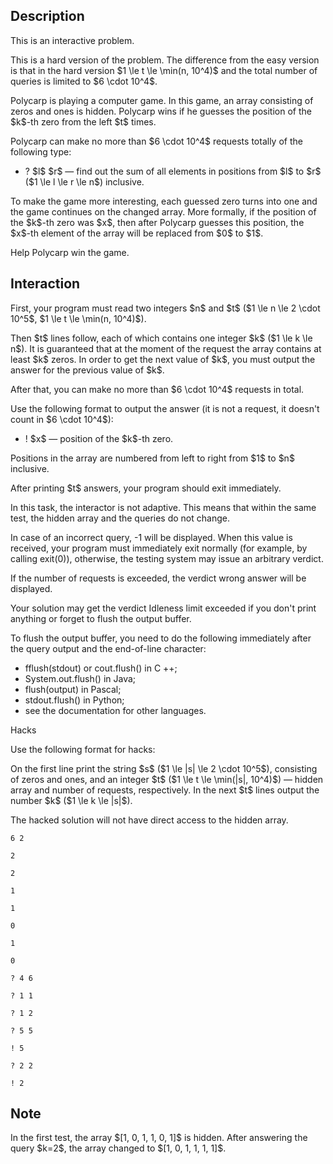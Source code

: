 ## Description

<div><p><span class="tex-font-style-bf">This is an interactive problem.</span></p><p><span class="tex-font-style-bf">This is a hard version of the problem. The difference from the easy version is that in the hard version $1 \le t \le \min(n, 10^4)$ and the total number of queries is limited to $6 \cdot 10^4$.</span></p><p>Polycarp is playing a computer game. In this game, an array consisting of zeros and ones is hidden. Polycarp wins if he guesses the position of the $k$-th zero from the left $t$ times.</p><p>Polycarp can make no more than $6 \cdot 10^4$ requests totally of the following type: </p><ul> <li> <span class="tex-font-style-tt">?</span> $l$ $r$&nbsp;— find out the sum of all elements in positions from $l$ to $r$ ($1 \le l \le r \le n$) inclusive. </li></ul><p>To make the game more interesting, each guessed zero turns into one and the game continues on the changed array. More formally, if the position of the $k$-th zero was $x$, then after Polycarp guesses this position, the $x$-th element of the array will be replaced from $0$ to $1$.</p><p>Help Polycarp win the game.</p></div><div><h2>Interaction</h2><p>First, your program must read two integers $n$ and $t$ ($1 \le n \le 2 \cdot 10^5$, $1 \le t \le \min(n, 10^4)$).</p><p>Then $t$ lines follow, each of which contains one integer $k$ ($1 \le k \le n$). It is guaranteed that at the moment of the request the array contains at least $k$ zeros. In order to get the next value of $k$, you must output the answer for the previous value of $k$.</p><p>After that, you can make no more than $6 \cdot 10^4$ requests in total.</p><p>Use the following format to output the answer (it is not a request, it doesn't count in $6 \cdot 10^4$): </p><ul> <li> <span class="tex-font-style-tt">!</span> $x$&nbsp;— position of the $k$-th zero. </li></ul><p>Positions in the array are numbered from left to right from $1$ to $n$ inclusive.</p><p>After printing $t$ answers, your program should exit immediately.</p><p>In this task, the interactor is <span class="tex-font-style-bf">not adaptive</span>. This means that within the same test, the hidden array and the queries <span class="tex-font-style-bf">do not change</span>.</p><p>In case of an incorrect query, <span class="tex-font-style-tt">-1</span> will be displayed. When this value is received, your program must immediately exit normally (for example, by calling <span class="tex-font-style-tt">exit(0)</span>), otherwise, the testing system may issue an arbitrary verdict.</p><p>If the number of requests is exceeded, the verdict <span class="tex-font-style-it">wrong answer</span> will be displayed.</p><p>Your solution may get the verdict <span class="tex-font-style-it">Idleness limit exceeded</span> if you don't print anything or forget to flush the output buffer.</p><p>To flush the output buffer, you need to do the following immediately after the query output and the end-of-line character:</p><ul> <li> <span class="tex-font-style-tt">fflush(stdout)</span> or <span class="tex-font-style-tt">cout.flush()</span> in C ++; </li><li> <span class="tex-font-style-tt">System.out.flush()</span> in Java; </li><li> <span class="tex-font-style-tt">flush(output)</span> in Pascal; </li><li> <span class="tex-font-style-tt">stdout.flush()</span> in Python; </li><li> see the documentation for other languages. </li></ul><p><span class="tex-font-style-bf">Hacks</span></p><p>Use the following format for hacks:</p><p>On the first line print the string $s$ ($1 \le |s| \le 2 \cdot 10^5$), consisting of zeros and ones, and an integer $t$ ($1 \le t \le \min(|s|, 10^4)$)&nbsp;— hidden array and number of requests, respectively. In the next $t$ lines output the number $k$ ($1 \le k \le |s|$).</p><p>The hacked solution will not have direct access to the hidden array.</p></div>





```input1
6 2

2

2

1

1

0

1

0
```




```output1
? 4 6

? 1 1

? 1 2

? 5 5

! 5

? 2 2

! 2
```



## Note

<p>In the first test, the array $[1, 0, 1, 1, 0, 1]$ is hidden. After answering the query $k=2$, the array changed to $[1, 0, 1, 1, 1, 1]$.</p>

